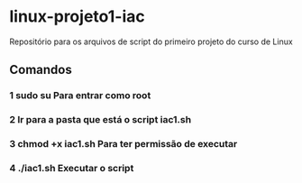 # linux-projeto1-iac
Repositório para os arquivos de script do primeiro projeto do curso de Linux

## Comandos

### 1 sudo su Para entrar como root
### 2 Ir para a pasta que está o script iac1.sh
### 3 chmod +x iac1.sh Para ter permissão de executar
### 4 ./iac1.sh Executar o script
